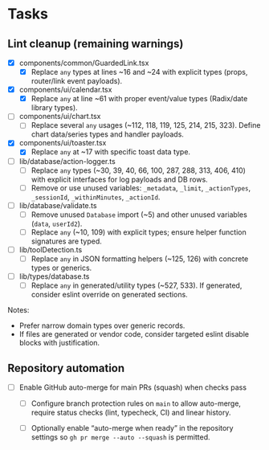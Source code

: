 # Tasks

## Lint cleanup (remaining warnings)

- [x] components/common/GuardedLink.tsx
  - [x] Replace `any` types at lines ~16 and ~24 with explicit types (props, router/link event payloads).
- [x] components/ui/calendar.tsx
  - [x] Replace `any` at line ~61 with proper event/value types (Radix/date library types).
- [ ] components/ui/chart.tsx
  - [ ] Replace several `any` usages (~112, 118, 119, 125, 214, 215, 323). Define chart data/series types and handler payloads.
- [x] components/ui/toaster.tsx
  - [x] Replace `any` at ~17 with specific toast data type.
- [ ] lib/database/action-logger.ts
  - [ ] Replace `any` types (~30, 39, 40, 66, 100, 287, 288, 313, 406, 410) with explicit interfaces for log payloads and DB rows.
  - [ ] Remove or use unused variables: `_metadata`, `_limit`, `_actionTypes`, `_sessionId`, `_withinMinutes`, `_actionId`.
- [ ] lib/database/validate.ts
  - [ ] Remove unused `Database` import (~5) and other unused variables (`data`, `userId2`).
  - [ ] Replace `any` (~10, 109) with explicit types; ensure helper function signatures are typed.
- [ ] lib/toolDetection.ts
  - [ ] Replace `any` in JSON formatting helpers (~125, 126) with concrete types or generics.
- [ ] lib/types/database.ts
  - [ ] Replace `any` in generated/utility types (~527, 533). If generated, consider eslint override on generated sections.

Notes:
- Prefer narrow domain types over generic records.
- If files are generated or vendor code, consider targeted eslint disable blocks with justification.

## Repository automation

- [ ] Enable GitHub auto-merge for main PRs (squash) when checks pass
  - [ ] Configure branch protection rules on `main` to allow auto-merge, require status checks (lint, typecheck, CI) and linear history.
  - [ ] Optionally enable “auto-merge when ready” in the repository settings so `gh pr merge --auto --squash` is permitted.

